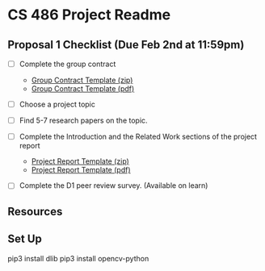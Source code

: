 # CS 486 Project Readme

## Proposal 1 Checklist (Due Feb 2nd at 11:59pm)
- [ ] Complete the group contract
  - [Group Contract Template (zip)](Proposal1/docs/project_group_contract.zip)
  - [Group Contract Template (pdf)](Proposal1/docs/f20_group_contract.pdf)
- [ ] Choose a project topic
- [ ] Find 5-7 research papers on the topic.
- [ ] Complete the Introduction and the Related Work sections of the project report
  - [Project Report Template (zip)](Proposal1/docs/project_report_template.zip)
  - [Project Report Template (pdf)](Proposal1/docs/f20_report_template.pdf)  
- [ ] Complete the D1 peer review survey. (Available on learn)


## Resources

## Set Up
pip3 install dlib
pip3 install opencv-python

